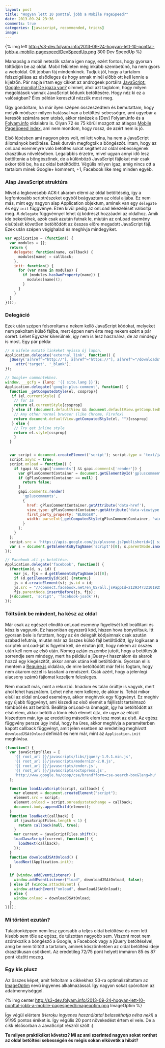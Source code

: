 ```yaml
---
layout: post
title: "Hogyan lett 10 ponttal jobb a Mobile PageSpeed?"
date: 2013-09-24 23:36
comments: true
categories: [javascript, recommended, tricks]
image: 
---
```


{% img left http://s3-dev.folyam.info/2013-09-24-hogyan-lett-10-ponttal-jobb-a-mobile-pagespeed/DevSpeedUp.png 300 Dev SpeedUp %}

Manapság a mobil netezők száma igen nagy, ezért fontos, hogy gyorsan töltődjön be az
oldal. Mobil felületen még inkább szembetűnő, ha nem gyors a weboldal. Ott jobban fáj
mindenkinek. Tudjuk jól, hogy a tartalom felszolgálása az elsődleges és hogy annak
minél előbb ott kell lennie a kijelzőn. Pár napja írtam egy cikket az androgeek portálra
[JavaScript: Google mondja! De igaza van?](http://androgeek.eu/javascript-google-mondja-de-igaza-van)
címmel, ahol azt taglalom, hogy milyen megoldások vannak JavaScript kódunk betöltésére.
Hogy néz ki ez a valóságban? Éles példán keresztül nézzük most meg.

<!-- more -->

Úgy gondoltam, ha már ilyen szépen összeszedtem és bemutattam, hogy melyik módszer milyen
hatással van a betöltési sebességre, ami ugyebár a keresők számára sem utolsó, akkor
ránézek a [Dev] Folyam.info és a [Folyam.info](http://folyam.info) oldalakra is.
Olyan 72 és 75 körül mozgott az átlagos
[Mobile PageSpeed index](https://developers.google.com/speed/pagespeed/insights/), ami
nem mondom, hogy rossz, de azért nem is jó.

Első lépésben ami nagyon piros volt, mi lett volna, ha nem a JavaScript állományok
betöltése. Ezek durván megfogták a böngészőt. Írtam, hogy az onLoad eseményre való
betöltés sokat segíthet az oldal sebességének drasztikus növelésében. Legalábbis érzetre,
mivel ugyan annyi idő lesz betöltenie a böngészőnek, de a különböző JavaScript fájlokat
már csak akkor tölti be, ha az oldal betöltődött. Végülis milyen igaz, amíg nincs ott a
tartalom minek Google+ komment, +1, Facebook like meg minden egyéb.

### Alap JavaScript struktúra

Mivel a legkevesebb ACK-t akarom elérni az oldal betöltéséig, így a legfontosabb
scriptrészeket egyből beágyaztam az oldal aljába. Ez nem más, mint egy nagyon alap
Application objektum, aminek van egy `delegate` és egy `init` függvénye. Ezen kívül pedig
az onLoad lekezelését valósítja meg. A `delegate` függvénnyel lehet új kódrészt hozzáadni
az oldalhoz. Amik ide bekerülnek, azok csak azután futnak le, miután az onLoad esemény
elsütését követően betöltődött az összes előre megadott JavaScript fájl. Ezek után szépen
végighalad és meghívja mindegyiket.

``` javascript
var Application = (function() {
  var modules = {};
  return {
    delegate: function(name, callback) {
      modules[name] = callback;
    },
    init: function() {
      for (var name in modules) {
        if (modules.hasOwnProperty(name)) {
          modules[name]();
        }
      }
    }
  }
}());
```

### Delegáció

Ezek után szépen felsoroltam a nekem kellő JavaScript kódokat, melyeket nem pakoltam külső
fájlba, mert éppen nem érte meg nekem ezért a pár sorért. Lehet Egyszer kikerülnek, így
nem is lesz használva, de az mindegy is most. Egy pár példa:

``` javascript
// A kifele mutató linkeket nyissa új lapon.
Application.delegate('external_link', function() {
  jQuery('a[href^="http://"], a[href^="https://"], a[href^="/downloads"]')
    .attr('target', '_blank');
});

// Google+ commentekhez.
window.___gcfg = {lang: '{{ site.lang }}'};
Application.delegate('google-plus-comment', function() {
  function _getComputedStyle(el, cssprop){
   if (el.currentStyle) {
    // for IE
    return el.currentStyle[cssprop]
   } else if (document.defaultView && document.defaultView.getComputedStyle) {
    // Any other normal brwoser (like Chrome, Firefox)
    return document.defaultView.getComputedStyle(el, "")[cssprop]
   } else {
    // Try get inline style
    return el.style[cssprop]
    }
  }


  var script = document.createElement('script'); script.type = 'text/javascript';
  script.async = true;
  script.onload = function() {
    if (gapi && gapi['comments'] && gapi.comments['render']) {
      var gPlusCommentContainer = document.getElementById('gpluscomments');
      if (gPlusCommentContainer == null) {
        return false;
      }
      gapi.comments.render(
        'gpluscomments',
        {
          href: gPlusCommentContainer.getAttribute('data-href'),
          view_type: gPlusCommentContainer.getAttribute('data-viewtype'),
          first_party_property: "BLOGGER",
          width: parseInt(_getComputedStyle(gPlusCommentContainer, "width"), 10)
        }
      );
    }
  };
  script.src = 'https://apis.google.com/js/plusone.js?publisherid={{ site.googleplus_page }}';
  var s = document.getElementsByTagName('script')[0]; s.parentNode.insertBefore(script, s);
});

// Facebook all.js betöltése.
Application.delegate('facebook', function() {
  (function(d, s, id) {
    var js, fjs = d.getElementsByTagName(s)[0];
    if (d.getElementById(id)) {return;}
    js = d.createElement(s); js.id = id;
    js.src = "//connect.facebook.net/en_US/all.js#appId=212934732101925&xfbml=1";
    fjs.parentNode.insertBefore(js, fjs);
  }(document, 'script', 'facebook-jssdk'));
});
```

### Töltsünk be mindent, ha kész az oldal

Már csak az egészet elindító onLoad esemény figyelését kell beállítani és kész is vagyunk.
Ez hasonlóan egyszerű kód, hiszen hova bonyolítsuk. Itt gyorsan bele is futottam, hogy az
én delegált kódjaimnak csak azután szabad lefutnia, miután már az összes külső fájl
betöltődött, így logikusan a scriptek onLoad-ját is figyelni kell, de ezután jött, hogy
nekem az összes után kell nem az első után. Nomeg aztán eszembe jutott, hogy a betöltésük
sorrendje sem mindegy, mert ha például a jQuery-t használom és akarok hozzá egy
kiegészítőt, akkor annak utána kell betöltődnie. Gyorsan el is mentem a
[Require.js](http://requirejs.org/) oldalára, de mire betöltődött már fel is fogtam,
hogy nem akarom ezzel is lassítani a rendszert. Csak azért, hogy a jelenlegi alacsony
számú fájlomat kezeljem felesleges.

Nem maradt más, mint a rekurzió. Imádom és talán őrültje is vagyok, mert ahol lehet
használom. Lehet néhe nem kellene, de akkor is. Tehát mikor elsül az oldal onLoad eseménye,
akkor meghívok egy függvényt. Ez meghív egy újabb függvényt, ami kiszedi az első elemét
a fájllistát tartalmazó tömbből és azt betölti. Beállítja onLoad-ra önmagát, így ha
betöltődött az első elem, akkor betölti a tömb első elemét újta, de ugye az előzőt
kiszedtem már, így az eredetileg második elem lesz most az első. Az egész függvény persze
úgy indul, hogy ha üres, akkor meghívja a paraméterben kapott callback függvényt, amit
jelen esetben az eredetileg meghívott `downloadJSAtOnload` definiált és nem már, mint
az `Application.init` meghívása.

``` javascript
(function() {
  var javaScriptFiles = [
    '{{ root_url }}/javascripts/libs/jquery-1.9.1.min.js',
    '{{ root_url }}/javascripts/modernizr-2.0.js',
    '{{ root_url }}/javascripts/ender.js',
    '{{ root_url }}/javascripts/octopress.js',
    'http://www.google.hu/coop/cse/brand?form=cse-search-box&lang=hu'
  ];

  function loadJavaScript(script, callback) {
    var element = document.createElement("script");
    element.src = script;
    element.onload = script.onreadystatechange = callback;
    document.body.appendChild(element);
  }
  function loadNext(callback) {
    if (javaScriptFiles.length < 1) {
      return callback(null, true);
    }
    var current = javaScriptFiles.shift();
    loadJavaScript(current, function() {
      loadNext(callback);
    });
  }
  function downloadJSAtOnload() {
    loadNext(Application.init);
  }

  if (window.addEventListener) {
    window.addEventListener("load", downloadJSAtOnload, false);
  } else if (window.attachEvent) {
    window.attachEvent("onload", downloadJSAtOnload);
  } else {
    window.onload = downloadJSAtOnload;
  }
}());
```

### Mi történt ezután?

Tulajdonképpen nem lesz gyorsabb a teljes oldal betöltése és nem lett kisebb sem tőle az
egész, de túlzottan nagyobb sem. Viszont most nem szórakozik a böngésző a Google,
a Facebook vagy a jQuery betöltésével, amíg be nem töltött a tartalom, aminek köszönhetően
az oldal betöltési ideje drasztikusan csökkent. Az eredetileg 72/75 pont helyett immáron
85 és 87 pont között mozog.

### Egy kis plusz

Az összes képet, amit feltoltam a cikkekhez S3-ra optimalizáltattam az
[ImageOptim](http://imageoptim.com/) nevű ingyenes alkalmazással. Így nagyon sokat
spóroltam az adatmennyiséggel.

{% img center http://s3-dev.folyam.info/2013-09-24-hogyan-lett-10-ponttal-jobb-a-mobile-pagespeed/imageoptim.png ImageOptim %}

Így végül elértem _(Heroku ingyenes használattal belassíthatja néha neki)_ a 91/95 pontos
éréket is. Így végülis 20 pont növekedést értem el vele. De a cikk elsősorban a JavaScript
részről szólt :)

**Te milyen praktikákat követsz? Mi az ami szerinted nagyon sokat ronthat az oldal
betöltési sebességén és mégis sokan elkövetik a hibát?**